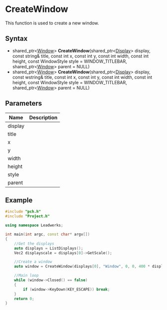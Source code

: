 # CreateWindow #
This function is used to create a new window.

## Syntax ##
- shared_ptr<[Window](CPP_Window)\> **CreateWindow**(shared_ptr<[Display](CPP_Display)\> display, const string& title, const int x, const int y, const int width, const int height, const WindowStyle style = WINDOW_TITLEBAR, shared_ptr<[Window](CPP_Window)\> parent = NULL)
- shared_ptr<[Window](CPP_Window)\> **CreateWindow**(shared_ptr<[Display](CPP_Display)\> display, const wstring& title, const int x, const int y, const int width, const int height, const WindowStyle style = WINDOW_TITLEBAR, shared_ptr<[Window](CPP_Window)\> parent = NULL)

## Parameters ##
| Name | Description |
| ------ | ------ |
| display |  |
| title |  |
| x | |
| y |  |
| width | |
| height | |
| style |  |
| parent |  |

## Example ##
```c++
#include "pch.h"
#include "Project.h"

using namespace Leadwerks;

int main(int argc, const char* argv[])
{
    //Get the displays
    auto displays = ListDisplays();
    Vec2 displayscale = displays[0]->GetScale();

    //Create a window
    auto window = CreateWindow(displays[0], "Window", 0, 0, 400 * displayscale.x, 300 * displayscale.y, WINDOW_TITLEBAR | WINDOW_CENTER);

    //Main loop
    while (window->Closed() == false)
    {
        if (window->KeyDown(KEY_ESCAPE)) break;
    }
    return 0;
}
```
